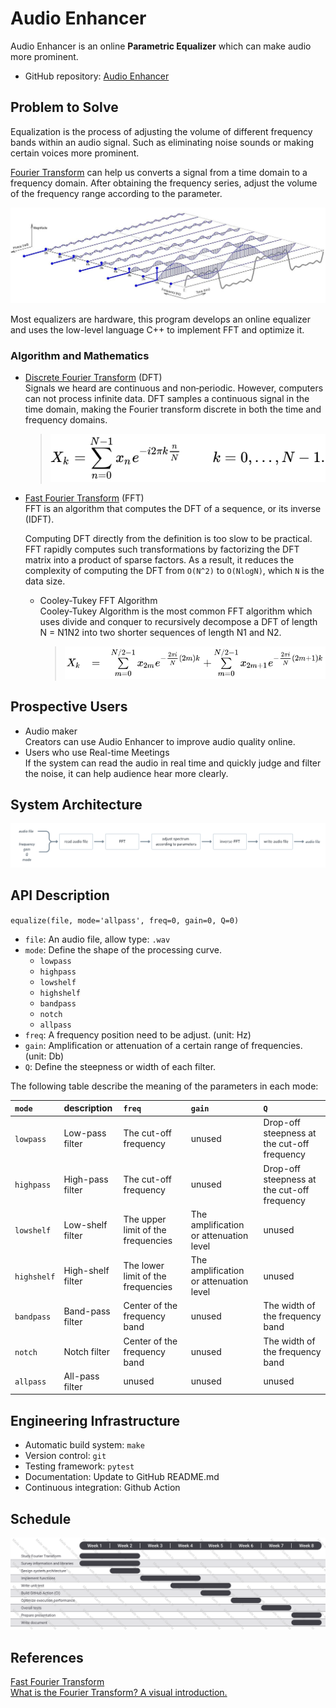 # Audio Enhancer


Audio Enhancer is an online **Parametric Equalizer** which can make audio more prominent.

- GitHub repository: [Audio Enhancer](https://github.com/season06/Audio-Enhancer)


## Problem to Solve

Equalization is the process of adjusting the volume of different frequency bands within an audio signal. Such as eliminating noise sounds or making certain voices more prominent.  

[Fourier Transform](https://en.wikipedia.org/wiki/Fourier_transform) can help us converts a signal from a time domain to a frequency domain. After obtaining the frequency series, adjust the volume of the frequency range according to the parameter.

<img src="./images/fft.jpg" alt="fft"/>

Most equalizers are hardware, this program develops an online equalizer and uses the low-level language C++ to implement FFT and optimize it.

### Algorithm and Mathematics

- [Discrete Fourier Transform](https://en.wikipedia.org/wiki/Discrete_Fourier_transform) (DFT)  
    Signals we heard are continuous and non‑periodic. However, computers can not process infinite data.  DFT samples a continuous signal in the time domain, making the Fourier transform discrete in both the time and frequency domains.

    > <p align="center"><img src="./images/dft_definition.svg" alt="dft_definition"/></p>

- [Fast Fourier Transform](https://en.wikipedia.org/wiki/Fast_Fourier_transform) (FFT)  
    FFT is an algorithm that computes the DFT of a sequence, or its inverse (IDFT).  

    Computing DFT directly from the definition is too slow to be practical. FFT rapidly computes such transformations by factorizing the DFT matrix into a product of sparse factors. As a result, it reduces the complexity of computing the DFT from `O(N^2)` to `O(NlogN)`, which `N` is the data size.  

    - Cooley-Tukey FFT Algorithm  
        Cooley-Tukey Algorithm is the most common FFT algorithm which uses divide and conquer to recursively decompose a DFT of length N = N1N2 into two shorter sequences of length N1 and N2.
        > <p align="center"><img src="./images/cooley_tukey_fft.svg" alt="cooley_tukey_fft"/></p>

## Prospective Users

- Audio maker  
    Creators can use Audio Enhancer to improve audio quality online.
- Users who use Real-time Meetings  
    If the system can read the audio in real time and quickly judge and filter the noise, it can help audience hear more clearly.


## System Architecture
<img src="./images/system_architecture.png" alt="system_architecture"/>

## API Description
`equalize(file, mode='allpass', freq=0, gain=0, Q=0)`

- `file`: An audio file, allow type: `.wav`
- `mode`: Define the shape of the processing curve.
    - `lowpass`
    - `highpass`
    - `lowshelf`
    - `highshelf`
    - `bandpass`
    - `notch`
    - `allpass`
- `freq`: A frequency position need to be adjust. (unit: Hz)
- `gain`: Amplification or attenuation of a certain range of frequencies. (unit: Db)
- `Q`: Define the steepness or width of each filter.

The following table describe the meaning of the parameters in each mode:

| `mode`      | description       | `freq`                             | `gain` | `Q` |
| :---------- | :---------------- | :--------------------------------- | :----- | :------- |
| `lowpass`   | Low-pass filter   | The cut-off frequency              | unused | Drop-off steepness at the cut-off frequency |
| `highpass`  | High-pass filter  | The cut-off frequency              | unused | Drop-off steepness at the cut-off frequency |
| `lowshelf`  | Low-shelf filter  | The upper limit of the frequencies | The amplification or attenuation level | unused |
| `highshelf` | High-shelf filter | The lower limit of the frequencies | The amplification or attenuation level | unused |
| `bandpass`  | Band-pass filter  | Center of the frequency band       | unused | The width of the frequency band |
| `notch`     | Notch filter      | Center of the frequency band       | unused | The width of the frequency band |
| `allpass`   | All-pass filter   | unused | unused | unused |


## Engineering Infrastructure

- Automatic build system: `make`
- Version control: `git`
- Testing framework: `pytest`
- Documentation: Update to GitHub README.md
- Continuous integration: Github Action


## Schedule

<img src="./images/gantt.png" alt="gantt"/>

## References

[Fast Fourier Transform](https://en.wikipedia.org/wiki/Fast_Fourier_transform)  
[What is the Fourier Transform? A visual introduction.](https://www.youtube.com/watch?v=spUNpyF58BY&ab_channel=3Blue1Brown)  